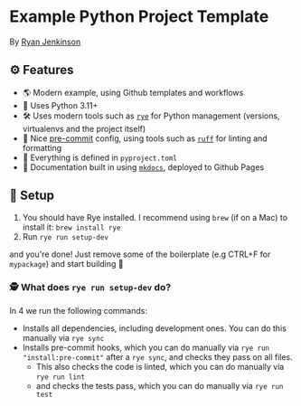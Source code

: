 # Example Python Project Template

By [Ryan Jenkinson](https://ryan.eco)

## ⚙️ Features

- 🌎 Modern example, using Github templates and workflows
- 🐍 Uses Python 3.11+
- 🛠️ Uses modern tools such as [`rye`](https://github.com/mitsuhiko/rye/) for Python management (versions, virtualenvs and the project itself)
- 🔧 Nice [pre-commit](https://pre-commit.com/) config, using tools such as [`ruff`](https://github.com/astral-sh/ruff) for linting and formatting
- 🤝 Everything is defined in `pyproject.toml`
- 📝 Documentation built in using [`mkdocs`](https://www.mkdocs.org/), deployed to Github Pages

## 🚧 Setup

1. You should have Rye installed. I recommend using `brew` (if on a Mac) to install it: `brew install rye`
2. Run `rye run setup-dev`

and you're done! Just remove some of the boilerplate (e.g CTRL+F for `mypackage`) and start building 🚀

### 🕵️ What does `rye run setup-dev` do?

In 4 we run the following commands:

- Installs all dependencies, including development ones. You can do this manually via `rye sync`
- Installs pre-commit hooks, which you can do manually via `rye run "install:pre-commit"` after a `rye sync`, and checks they pass on all files.
  - This also checks the code is linted, which you can do manually via `rye run lint`
  - and checks the tests pass, which you can do manually via `rye run test`
